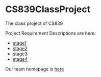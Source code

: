 # CS839ClassProject
The class project of CS839

Project Requirement Descriptions are here:

* [stage1](https://github.com/iphyer/CS839ClassProject/blob/master/ProjectDescriptions/CS%20839%20Spring%202018%2C%20Project%20Stage%201%20-%20AnHai's%20Group.pdf)
* [stage2](https://github.com/iphyer/CS839ClassProject/blob/master/ProjectDescriptions/CS%20839%20Spring%202018%2C%20Project%20Stage%202%20-%20AnHai's%20Group.pdf)
* [stage3](https://github.com/iphyer/CS839ClassProject/blob/master/ProjectDescriptions/CS%20839%20Spring%202018%2C%20Project%20Stage%203%20-%20AnHai's%20Group.pdf)
* [stage4](https://github.com/iphyer/CS839ClassProject/blob/master/ProjectDescriptions/CS%20839%20Spring%202018%2C%20Project%20Stage%204%20-%20AnHai's%20Group.pdf)

Our team homepage is [here](https://sites.google.com/view/cs839projectgroup7/home?authuser=0)
